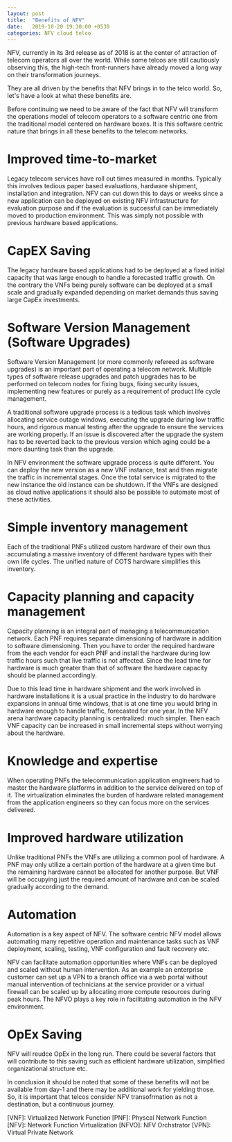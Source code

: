 ```yaml
---
layout: post
title:  "Benefits of NFV"
date:   2019-10-20 19:30:00 +0530
categories: NFV cloud telco
---
```

NFV, currently in its 3rd release as of 2018 is at the center of attraction of telecom operators all over the world. While some telcos are still cautiously observing this, the high-tech front-runners have already moved a long way on their transformation journeys.

They are all driven by the benefits that NFV brings in to the telco world. So, let's have a look at what these benefits are.

Before continuing we need to be aware of the fact that NFV will transform the operations model of telecom operators to a software centric one from the traditional model centered on hardware boxes. It is this software centric nature that brings in all these benefits to the telecom networks.

# Improved time-to-market 
Legacy telecom services have roll out times measured in months. Typically this involves tedious paper based evaluations, hardware shipment, installation and integration. NFV can cut down this to days or weeks since a new application can be deployed on existing NFV infrastructure for evaluation purpose and if the evaluation is successful can be immediately moved to production environment.
This was simply not possible with previous hardware based applications.

# CapEX Saving
The legacy hardware based applications had to be deployed at a fixed initial capacity that was large enough to handle a forecasted traffic growth. On the contrary the VNFs being purely software can be deployed at a small scale and gradually expanded depending on market demands thus saving large CapEx investments.

# Software Version Management (Software Upgrades)
Software Version Management (or more commonly refereed as software upgrades) is an important part of operating a telecom network. Multiple types of software release upgrades and patch upgrades has to be performed on telecom nodes for fixing bugs, fixing security issues, implementing new features or purely as a requirement of product life cycle management.

A traditional software upgrade process is a tedious task which involves allocating service outage windows, executing the upgrade during low traffic hours, and rigorous manual testing after the upgrade to ensure the services are working properly. If an issue is discovered after the upgrade the system has to be reverted back to the previous version which aging could be a more daunting task than the upgrade.  

In NFV environment the software upgrade process is quite different. You can deploy the new version as a new VNF instance, test and then migrate the traffic in incremental stages. Once the total service is migrated to the new instance the old instance can be shutdown. If the VNFs are designed as cloud native applications it should also be possible to automate most of these activities.

# Simple inventory management
Each of the traditional PNFs utilized custom hardware of their own thus accumulating a massive inventory of different hardware types with their own life cycles. The unified nature of COTS hardware simplifies this inventory.

# Capacity planning and capacity management
Capacity planning is an integral part of managing a telecommunication network. Each PNF requires separate dimensioning of hardware in addition to software dimensioning. Then you have to order the required hardware from the each vendor for each PNF and install the hardware during low traffic hours such that live traffic is not affected. Since the lead time for hardware is much greater than that of software the hardware capacity should be planned accordingly. 

Due to this lead time in hardware shipment and the work involved in hardware installations it is a usual practice in the industry to do hardware expansions in annual time windows, that is at one time you would bring in hardware enough to handle traffic, forecasted for one year.
In the NFV arena hardware capacity planning is centralized: much simpler. Then each VNF capacity can be increased in small incremental steps without worrying about the hardware.

# Knowledge and expertise
When operating PNFs the telecommunication application engineers had to master the hardware platforms in addition to the service delivered on top of it. The virtualization eliminates the burden of hardware related management from the application engineers so they can focus more on the services delivered.

# Improved hardware utilization
Unlike traditional PNFs the VNFs are utilizing a common pool of hardware. A PNF may only utilize a certain portion of the hardware at a given time but the remaining hardware cannot be allocated for another purpose. But VNF will be occupying just the required amount of hardware and can be scaled gradually according to the demand.

# Automation
Automation is a key aspect of NFV. The software centric NFV model allows automating many repetitive operation and maintenance tasks such as VNF deployment, scaling, testing, VNF configuration and fault recovery etc.

NFV can facilitate automation opportunities where VNFs can be deployed and scaled without human intervention. As an example an enterprise customer can set up a VPN to a branch office via a web portal without manual intervention of technicians at the service provider or a virtual firewall can be scaled up by allocating more compute resources during peak hours. The NFVO plays a key role in facilitating automation in the NFV environment.

# OpEx Saving
NFV will reudce OpEx in the long run. There could be several factors that will contribute to this saving such as efficient hardware utilization, simplified organizational structure etc.

In conclusion it should be noted that some of these benefits will not be available from day-1 and there may be additional work for yielding those. So, it is important that telcos consider NFV transofrmation as not a destination, but a continuous journey.

[VNF]: Virtualized Network Function
[PNF]: Physcal Network Function
[NFV]: Network Function Virtualization
[NFVO]: NFV Orchstrator
[VPN]: Virtual Private Network